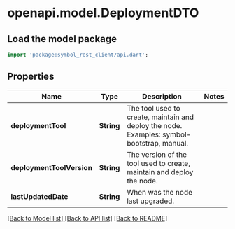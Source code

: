 # openapi.model.DeploymentDTO

## Load the model package
```dart
import 'package:symbol_rest_client/api.dart';
```

## Properties
Name | Type | Description | Notes
------------ | ------------- | ------------- | -------------
**deploymentTool** | **String** | The tool used to create, maintain and deploy the node. Examples: symbol-bootstrap, manual. | 
**deploymentToolVersion** | **String** | The version of the tool used to create, maintain and deploy the node. | 
**lastUpdatedDate** | **String** | When was the node last upgraded. | 

[[Back to Model list]](../README.md#documentation-for-models) [[Back to API list]](../README.md#documentation-for-api-endpoints) [[Back to README]](../README.md)


